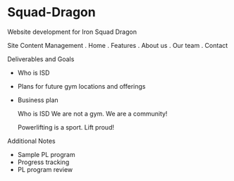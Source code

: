 # Squad-Dragon
Website development for Iron Squad Dragon

Site Content Management
. Home
. Features
. About us
. Our team
. Contact

Deliverables and Goals
- Who is ISD
- Plans for future gym locations and offerings
- Business plan

    Who is ISD
    We are not a gym. We are a community!
    
    Powerlifting is a sport. Lift proud!

Additional Notes
- Sample PL program
- Progress tracking
- PL program review
